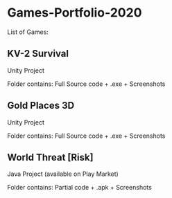 # Games-Portfolio-2020

List of Games:

## KV-2 Survival
Unity Project

Folder contains: Full Source code + .exe + Screenshots

## Gold Places 3D
Unity Project

Folder contains: Full Source code + .exe + Screenshots

## World Threat [Risk]
Java Project (available on Play Market)

Folder contains: Partial code + .apk + Screenshots
